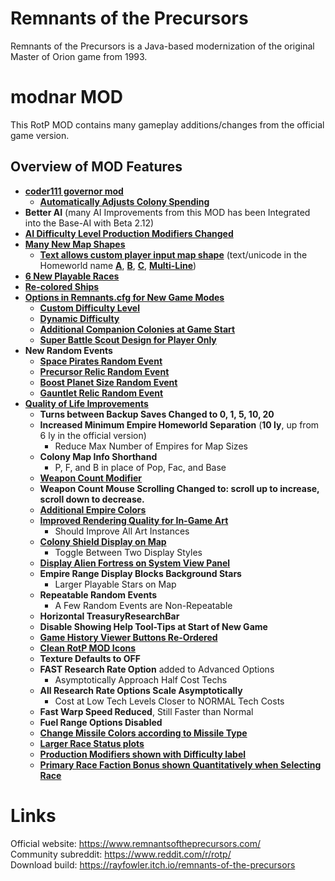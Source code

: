 # Remnants of the Precursors

Remnants of the Precursors is a Java-based modernization of the original Master of Orion game from 1993.

# modnar MOD

This RotP MOD contains many gameplay additions/changes from the official game version.<br/>

## Overview of MOD Features

- [**coder111 governor mod**](https://github.com/coder111111/rotp-public)
    - [**Automatically Adjusts Colony Spending**](https://i.imgur.com/AhXNE73.png)
- **Better AI** (many AI Improvements from this MOD has been Integrated into the Base-AI with Beta 2.12)
- [**AI Difficulty Level Production Modifiers Changed**](https://i.imgur.com/5LJYBqH.png)
- [**Many New Map Shapes**](https://i.imgur.com/115jnZb.png)
    - [**Text allows custom player input map shape**](https://i.imgur.com/J5Wr3yL.png) (text/unicode in the Homeworld name [**A**](https://i.imgur.com/UUpH1TK.png), [**B**](https://i.imgur.com/JsZp69f.png), [**C**](https://i.imgur.com/tjkhdYP.png), [**Multi-Line**](https://i.imgur.com/Uf4X8gj.png))
- [**6 New Playable Races**](https://i.imgur.com/Iza3WpE.jpg)
- [**Re-colored Ships**](https://reddit.com/r/rotp/comments/gli5z5/rotp_recolored_ship_design_sets_download/)
- [**Options in Remnants.cfg for New Game Modes**](https://i.imgur.com/mkAWk0z.png)
    - [**Custom Difficulty Level**](https://i.imgur.com/3gJtWUC.png)
    - [**Dynamic Difficulty**](https://i.imgur.com/3QXJ8U5.png)
    - [**Additional Companion Colonies at Game Start**](https://i.imgur.com/MdIAsTS.png)
    - [**Super Battle Scout Design for Player Only**](https://i.imgur.com/ZIwwRqE.png)
- **New Random Events**
    - [**Space Pirates Random Event**](https://i.imgur.com/jBu21Pt.png)
    - [**Precursor Relic Random Event**](https://i.imgur.com/Eq5KW4N.png)
    - [**Boost Planet Size Random Event**](https://i.imgur.com/vNk0d4B.png)
    - [**Gauntlet Relic Random Event**](https://i.imgur.com/0En3ESM.png)
- [**Quality of Life Improvements**](https://i.imgur.com/lBAVLpV.png)
    - **Turns between Backup Saves Changed to 0, 1, 5, 10, 20**
    - **Increased Minimum Empire Homeworld Separation** (**10 ly**, up from 6 ly in the official version)
        - Reduce Max Number of Empires for Map Sizes
    - **Colony Map Info Shorthand**
        - P, F, and B in place of Pop, Fac, and Base
    - [**Weapon Count Modifier**](https://i.imgur.com/YHfMdMG.png)
    - **Weapon Count Mouse Scrolling Changed to: scroll up to increase, scroll down to decrease.**
    - [**Additional Empire Colors**](https://i.imgur.com/3XH7OsF.png)
    - [**Improved Rendering Quality for In-Game Art**](https://i.imgur.com/Yinhuw5.png)
        - Should Improve All Art Instances
    - [**Colony Shield Display on Map**](https://i.imgur.com/QBUHiV4.png)
        - Toggle Between Two Display Styles
    - [**Display Alien Fortress on System View Panel**](https://i.imgur.com/se4Y7fc.png)
    - **Empire Range Display Blocks Background Stars**
        - Larger Playable Stars on Map
    - **Repeatable Random Events**
        - A Few Random Events are Non-Repeatable
    - **Horizontal TreasuryResearchBar**
    - **Disable Showing Help Tool-Tips at Start of New Game**
    - [**Game History Viewer Buttons Re-Ordered**](https://i.imgur.com/PsMXdqG.png)
    - [**Clean RotP MOD Icons**](https://i.imgur.com/WJNO4us.png)
    - **Texture Defaults to OFF**
    - **FAST Research Rate Option** added to Advanced Options
        - Asymptotically Approach Half Cost Techs
    - **All Research Rate Options Scale Asymptotically**
        - Cost at Low Tech Levels Closer to NORMAL Tech Costs
    - **Fast Warp Speed Reduced**, Still Faster than Normal
    - **Fuel Range Options Disabled**
    - [**Change Missile Colors according to Missile Type**](https://i.imgur.com/HSD2Irb.png)
    - [**Larger Race Status plots**](https://i.imgur.com/tn0mL6E.png)
    - [**Production Modifiers shown with Difficulty label**](https://i.imgur.com/KW9md9d.png)
    - [**Primary Race Faction Bonus shown Quantitatively when Selecting Race**](https://i.imgur.com/SOvQ1hh.png)


# Links
Official website: https://www.remnantsoftheprecursors.com/<br/>
Community subreddit: https://www.reddit.com/r/rotp/<br/>
Download build: https://rayfowler.itch.io/remnants-of-the-precursors
